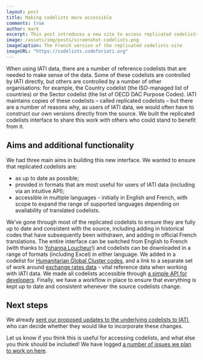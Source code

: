 ```yaml
---
layout: post
title: Making codelists more accessible
comments: true
author: mark
excerpt: This post introduces a new site to access replicated codelists, which may be useful for those using IATI data.
image: /assets/img/posts/screenshot-codelists.png
imageCaption: The French version of the replicated codelists site
imageURL: "https://codelists.codeforiati.org"
---
```


When using IATI data, there are a number of reference codelists that are needed to make sense of the data. Some of these codelists are controlled by IATI directly, but others are controlled by a number of other organisations: for example, the Country codelist (the ISO-managed list of countries) or the Sector codelist (the list of OECD DAC Purpose Codes). IATI maintains copies of these codelists – called replicated codelists – but there are a number of reasons why, as users of IATI data, we would often have to construct our own versions directly from the source. We built the replicated codelists interface to share this work with others who could stand to benefit from it.

## Aims and additional functionality

We had three main aims in building this new interface. We wanted to ensure that replicated codelists are:

 * as up to date as possible;
 * provided in formats that are most useful for users of IATI data (including via an intuitive API);
 * accessible in multiple languages - initially in English and French, with scope to expand the range of supported languages depending on availability of translated codelists.

We’ve gone through most of the replicated codelists to ensure they are fully up to date and consistent with the source, including adding in historical codes that have subsequently been withdrawn, and adding in official French translations. The entire interface can be switched from English to French (with thanks to [Yohanna Loucheur](https://twitter.com/YohannaLoucheur)!) and codelists can be downloaded in a range of formats (including Excel) in either language. We added in a codelist for [Humanitarian Global Cluster codes](https://codelists.codeforiati.org/HumanitarianGlobalClusters/), and a link to a separate set of work around [exchange rates data](https://codelists.codeforiati.org/ExchangeRates/) - vital reference data when working with IATI data. We made all codelists accessible through [a simple API for developers](https://codelists.codeforiati.org/api/). Finally, we have a workflow in place to ensure that everything is kept up to date and consistent whenever the source codelists change.

## Next steps

We already [sent our proposed updates to the underlying codelists to IATI](https://github.com/IATI/IATI-Codelists-NonEmbedded/pulls), who can decide whether they would like to incorporate these changes.

Let us know if you think this is useful for accessing codelists, and what else you think should be included! We have logged [a number of issues we plan to work on here](https://github.com/codeforIATI/codelists/issues).
